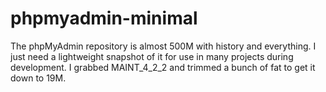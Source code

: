 phpmyadmin-minimal
==================

The phpMyAdmin repository is almost 500M with history and everything. I just need a lightweight snapshot of it for use in many projects during development. I grabbed MAINT_4_2_2 and trimmed a bunch of fat to get it down to 19M.
